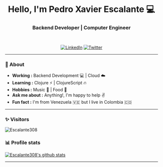 <h1 align="center"> Hello, I'm Pedro Xavier Escalante 💻 </h1>
<h3 align="center">  Backend Developer | Computer Engineer </h3> <br>

<p align="center"> 
<a href="https://www.linkedin.com/in/pedro-xavier-escalante/"><img alt="LinkedIn" src="https://img.shields.io/badge/-Pedro-Escalante-blue?style=flat-square&logo=Linkedin&logoColor=white&link=https://www.linkedin.com/in/pedro-xavier-escalante/"></a>
<a href="https://twitter.com/pedresca"><img alt="Twitter" src="https://img.shields.io/badge/-Pedro-Escalante-1ca0f1?style=flat-square&logo=twitter&logoColor=white&link=https://twitter.com/pedresca"></a>
</p>

---------------------------------------------------------------------------------------------------------------------------------------------------------------------------------
### 🤔 About
-  **Working :**  Backend Development :computer: | Cloud :cloud: 
-  **Learning :** Clojure :zap: | ClojureScript :fire:	
-  **Hobbies :** Music 🎵 | Food 🥘
-  **Ask me about :** Anything!, I'm happy to help :v:
-  **Fun fact :** I'm from Venezuela 🇻🇪 but I live in Colombia 🇨🇴 

---------------------------------------------------------------------------------------------------------------------------------------------------------------------------------
### ✨ Visitors 

<p align="left"> <img src="https://komarev.com/ghpvc/?username=escalante308" alt="Escalante308" /> </p>

### 📊 Profile stats

[![Escalante308's github stats](https://github-readme-stats.vercel.app/api?username=Escalante308&show_icons=true&title_color=fff&icon_color=79ff97&text_color=9f9f9f&bg_color=151515)](https://github.com/Escalante308/github-readme-stats)

-------------------------------------------------------------------------------------------------------------------------------------------------------------------------------

